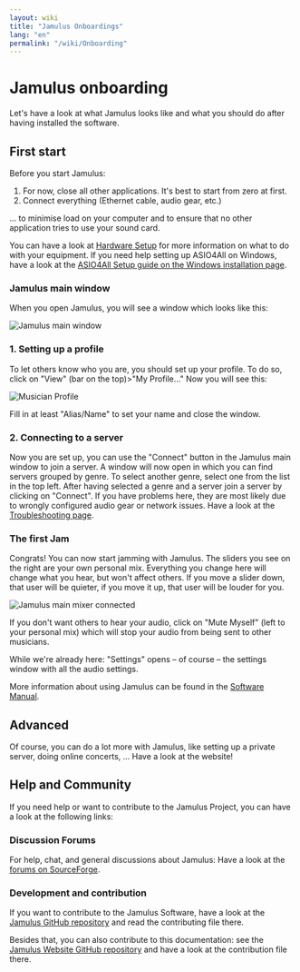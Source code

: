 ```yaml
---
layout: wiki
title: "Jamulus Onboardings"
lang: "en"
permalink: "/wiki/Onboarding"
---
```

# Jamulus onboarding
Let's have a look at what Jamulus looks like and what you should do after having installed the software.
## First start
Before you start Jamulus:
1. For now, close all other applications. It's best to start from zero at first.
2. Connect everything (Ethernet cable, audio gear, etc.)

... to minimise load on your computer and to ensure that no other application tries to use your sound card.

You can have a look at [Hardware Setup](Hardware-Setup) for more information on what to do with your equipment. If you need help setting up ASIO4All on Windows, have a look at the [ASIO4All Setup guide on the Windows installation page](Installation-for-Windows#setting-up-asio4all).

### Jamulus main window
When you open Jamulus, you will see a window which looks like this:

![Jamulus main window](https://user-images.githubusercontent.com/20726856/100796017-4cfa4500-3420-11eb-9d35-aa206d392a5a.png)

### 1. Setting up a profile
To let others know who you are, you should set up your profile. To do so, click on "View" (bar on the top)>"My Profile..."
Now you will see this:

![Musician Profile](https://user-images.githubusercontent.com/20726856/100796411-e590c500-3420-11eb-9b62-e50d02cb009b.png)

Fill in at least "Alias/Name" to set your name and close the window.

### 2. Connecting to a server
Now you are set up, you can use the "Connect" button in the Jamulus main window to join a server. A window will now open in which you can find servers grouped by genre. To select another genre, select one from the list in the top left. After having selected a genre and a server join a server by clicking on "Connect". If you have problems here, they are most likely due to wrongly configured audio gear or network issues. Have a look at the [Troubleshooting page](Client-Troubleshooting).
### The first Jam
Congrats! You can now start jamming with Jamulus. The sliders you see on the right are your own personal mix. Everything you change here will change what you hear, but won't affect others. If you move a slider down, that user will be quieter, if you move it up, that user will be louder for you.

![Jamulus main mixer connected](https://user-images.githubusercontent.com/20726856/100801241-01e43000-3428-11eb-8d61-e03b5e648971.png)

If you don't want others to hear your audio, click on "Mute Myself" (left to your personal mix) which will stop your audio from being sent to other musicians.

While we're already here: "Settings" opens – of course – the settings window with all the audio settings. 

More information about using Jamulus can be found in the [Software Manual](Software-Manual).

## Advanced
Of course, you can do a lot more with Jamulus, like setting up a private server, doing online concerts, ... Have a look at the website! <!-- The community publishes guides, tips, tricks on the [community site](#).  -->

## Help and Community
If you need help or want to contribute to the Jamulus Project, you can have a look at the following links:

### Discussion Forums
For help, chat, and general discussions about Jamulus: Have a look at the [forums on SourceForge](https://sourceforge.net/p/llcon/discussion/).

### Development and contribution
If you want to contribute to the Jamulus Software, have a look at the [Jamulus GitHub repository](https://github.com/corrados/jamulus/) and read the contributing file there.

Besides that, you can also contribute to this documentation: see the [Jamulus Website GitHub repository](https://github.com/jamulussoftware/jamuluswebsite) and have a look at the contribution file there.
